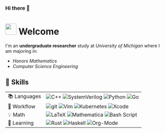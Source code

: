 ### Hi there 👋

<!--
**HarrisonCentner/HarrisonCentner** is a ✨ _special_ ✨ repository because its `README.md` (this file) appears on your GitHub profile.

Here are some ideas to get you started:

- 🔭 I’m currently working on ...
- 🌱 I’m currently learning ...
- 👯 I’m looking to collaborate on ...
- 🤔 I’m looking for help with ...
- 💬 Ask me about ...
- 📫 How to reach me: ...
- 😄 Pronouns: ...
- ⚡ Fun fact: ...
-->


# <img src="https://media.giphy.com/media/hvRJCLFzcasrR4ia7z/giphy.gif" width="35"> Welcome

I'm an **undergraduate researcher** study at *University of Michigan* where I am majoring in:
 * *Honors Mathematics* 
 * *Computer Science Engineering* 


## 🦾 Skills

<div align="center">

<table>
  <tr>
    <td>📚 Languages</td>
     <td>
      <img src="https://img.shields.io/badge/C%2B%2B-00599C?logo=c%2B%2B&logoColor=white" alt="C++"/> 
      <img src="https://img.shields.io/badge/-SystemVerilog-27147A?logo=velog&logoColor=white" alt="SystemVerilog"/>
      <img src="https://img.shields.io/badge/python-3670A0?logo=python&logoColor=ffdd54" alt="Python"/> 
      <img src="https://img.shields.io/badge/-Golang-00ADD8?logo=go&logoColor=white" alt="Go"/> 
     </td>
  </tr>
  <tr>
    <td>🔨 Workflow</td>
    <td>
      <img src="https://img.shields.io/badge/-Git-F05032?logo=git&logoColor=white" alt="git"/> 
      <img src="https://img.shields.io/badge/Vim-%2311AB00.svg?logo=vim&logoColor=white" alt="Vim"/> 
      <img src="https://img.shields.io/badge/-Kubernetes-326CE5?logo=Kubernetes&logoColor=white" alt="Kubernetes"/>
      <img src="https://img.shields.io/badge/Xcode-007ACC?logo=Xcode&logoColor=white" alt="Xcode"/>
    </td>
    </tr>
  <tr>
    <td>💡 Math</td>
    <td>
      <img src="https://img.shields.io/badge/LaTeX-%23008080.svg?logo=latex&logoColor=white" alt="LaTeX"/> 
      <img src="https://img.shields.io/static/v1?message=Mathematica&color=DD1100&logo=Wolfram+Mathematica&logoColor=FFFFFF&label=" alt="Mathematica"/>
      <img src="https://img.shields.io/badge/-Bash-4EAA25?logo=gnu-bash&logoColor=white" alt="Bash Script"/>
     </td>
  </tr>
  <tr>
    <td>🤖 Learning</td>
    <td>
      <img src="https://img.shields.io/badge/-Rust-000000?logo=Rust&logoColor=white" alt="Rust"/> 
      <img src="https://img.shields.io/badge/-Haskell-5D4F85?logo=Haskell&logoColor=white" alt="Haskell"/>
      <img src="https://img.shields.io/badge/-Org-Mode-7EA395?logo=gunicorn&logoColor=white" alt="Org-Mode"/> 
     </td>
  </tr>
</table>

  
</div>

##
<!--
<p align="center">
  <img height="160px" src="https://github-readme-stats.vercel.app/api?username=sleepymalc&show_icons=true&count_private=true&include_all_commits=true&theme=dracula" />
  <img height="160px" src="https://github-readme-stats-peach-two.vercel.app/api/wakatime?username=sleepymalc&layout=compact&langs_count=8&theme=dracula" />
</p>

<p align="center">
    <img src="https://raw.githubusercontent.com/platane/platane/output/github-contribution-grid-snake-dark.svg#gh-dark-mode-only" />
    <img src="https://raw.githubusercontent.com/platane/platane/output/github-contribution-grid-snake.svg#gh-light-mode-only" />
</p>
<p align="center">
  <img src="https://profile-counter.glitch.me/sleepymalc/count.svg" />
</p>
<p align="center"><a href=https://www.pbb.wtf>pbb.wtf</a> | <a href="https://scholar.google.com/citations?user=TXqLUIAAAAAJ&hl=en&oi=ao">Google Scholar</a> | <a href="https://www.linkedin.com/in/pingbang-hu-78a190215/">LinkedIn</a> </p>

-->
